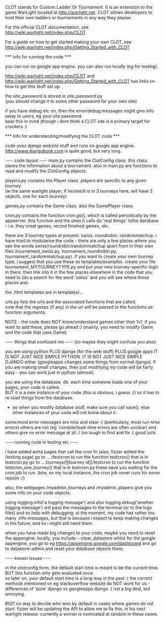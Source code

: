 CLOT stands for Custom Ladder Or Tournament.  It is an extension to the game WarLight located at http://warlight.net. CLOT allows developers to host their own ladders or tournaments in any way they please.

For the official CLOT documentation, see http://wiki.warlight.net/index.php/CLOT

For a guide on how to get started making your own CLOT, see http://wiki.warlight.net/index.php/Getting_Started_with_CLOT


*** info for running the code ***

you can run on google app engine.
you can also run locally (eg for testing).

http://wiki.warlight.net/index.php/CLOT  and 
http://wiki.warlight.net/index.php/Getting_Started_with_CLOT
  has links on how to get this stuff set up.

the site_password is stored in site_password.py  
(you should change it to some other password for your own site)

if you have debug etc on, then the error/debug messages might give info away to users,
eg your site password.  
bear this in mind (though i dont think a CLOT site is a primary target for crackers :)


*** info for understanding/modifying the CLOT code ***

code uses django website stuff and runs on google app engine.
http://www.djangobook.com  is quite good, but very long.


---- code layout ----
main.py contains the ClotConfig class.  this class stores the information about a tournament.
also in main.py are functions to read and modify the ClotConfig objects.

players.py  contains the Player class.  players are specific to any given tourney.  
(ie the same warlight player, if he/she/it is in 3 tourneys here, will have 3 objects, one for each tourney)

games.py  contains the Game class.  also the GamePlayer class.

cron.py contains the function cron.go(), which is called periodically by the appserver.
this function and the ones it calls do 'real things' tothe database - i.e. they creat games, record finished games, etc.



there are 3 tourney types at present.  swiss.   roundrobin.   randommatchup.
i have tried to modularise the code  -  there are only a few places where 
you see the words swiss/roundrobin/randommatchup apart from in their own files
(tournament_swiss.py,  tournament_roundrobin.py, tournament_randommatchup.py).
if you want to create your own tourney type, i suggest that you use these as templates/examples.
create your file tournament_MYTOURNEYTYPE.py and put your new tourney-specific logic in there.
then link into it in the few places elsewhere in the code that you need to (do a search for the word 'swiss' 
and you will see where those places are).


the .html templates are in templates/...

urls.py lists the urls and the associated functions that are called.  
note that the regexps (if any) in the url will be passed to the functions as function arguments.


NOTE   - the code does NOT know/understand games other than 1v1.
if you want to add these, please go ahead  :)  (mainly, you need to modify Game and the code that uses Game)


---- things that confused me ----
(so maybe they might confuse you also)

you are using python PLUS django (for the web stuff) PLUS google apps
IT IS NOT JUST NICE SIMPLE PYTHON.
IT IS NOT JUST NICE SIMPLE DJANGO either (googleapps changes some things from normal django).
if you are making small changes, then just modifying my code will be fairly easy - you can work just in python (almost).

you are using the database, db.
each time someone loads one of your pages, your code is called.  
BUT it is a new instance of your code (this is obvious, i guess :/) so it has to re-load things from the database.
 - so when you modify database stuff, make sure you call save(), else other instances of your code will not know about it.

some/most error messages are nice and clear :)  (particularly, most run-time errors)
others are not (eg 'compile/load-time errors are often unclear)
and others give no error message at all :/  (so tough to find and fix :(
good luck.


---- running code in testing etc ----

i have added extra pages that call the cron fn (also, fizzer added the /testing page)
go to  ..../testcron  to run the function  testcron() that is in testcron.py
go to  ....tourneys/[[tourney id]]/testcron to run the function  testcron_one_tourney() that is in testcron.py
these save you waiting for the cron job to run.  (btw, on my local instance, the cron job never runs for some reason :/)

also, the webpages  /myadmin_tourneys   and    /myadmin_players   give you some info on your code objects.

using logging.info('a logging message')
and also logging.debug('another logging message')
will pass the measages to the terminal (or to the logs files) and so help with debugging.
at the moment, my code has rather too many .info messages, 
but that is because i expect to keep making changes in the future, and so i might still need them.


when you have made big changes to your code, maybe you need to reset the appengine.
locally, you include  --clear_datastore
whilst for the google appengine, you go to eg https://appengine.google.com/dashboard
and go to datastore-admin and reset your database objects there.


---- known issues ----

in the clotconfig form, the default start time is meant to be the current time.
BUT this function only gets evaluated once.  
so later on, your default start time is a long way in the past :(
the correct methods mentioned on eg stackoverflow website do NOT work for us - differences 
of 'pure' django vs googleapps django :(
not a big deal, but annoying.


BIG!!
no way to decide who won by default in cases where games do not start.  fizzer will 
be updating the API to allow me to fix this, in his next warlight release.
currently a winner is nominated at random in these cases. 






